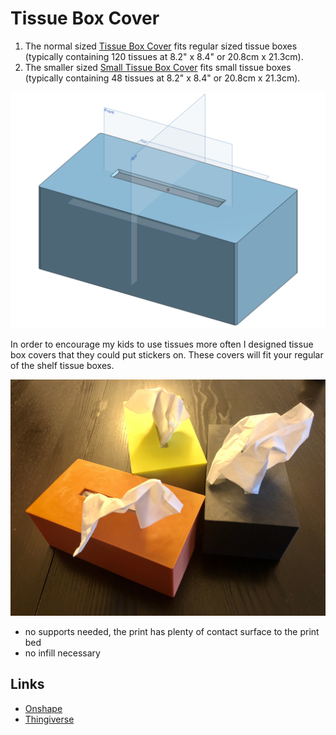 # Tissue Box Cover

1. The normal sized [Tissue Box Cover](Tissue%20Box%20Cover.stl) fits regular sized tissue boxes (typically containing 120 tissues at 8.2" x 8.4" or 20.8cm x 21.3cm).
1. The smaller sized [Small Tissue Box Cover](Small%20Tissue%20Box%20Cover.stl) fits small tissue boxes (typically containing 48 tissues at 8.2" x 8.4" or 20.8cm x 21.3cm).

![Tissue Box Cover](Tissue%20Box%20Cover.png)

In order to encourage my kids to use tissues more often I designed tissue box covers that they could put stickers on. These covers will fit your regular of the shelf tissue boxes.

![Tissue Box Cover](IMG_6611.jpg)

- no supports needed, the print has plenty of contact surface to the print bed
- no infill necessary

## Links
- [Onshape](https://cad.onshape.com/documents/1d73e942e343c820a28eb81a/w/3ad4baf736dab8743bbe984b/e/3d68b603a01615b68bfcc105)
- [Thingiverse](https://www.thingiverse.com/thing:4241897)
